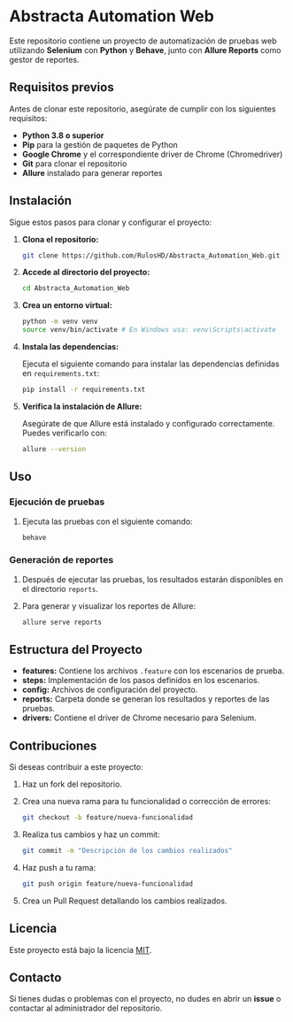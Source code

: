 # Abstracta Automation Web

Este repositorio contiene un proyecto de automatización de pruebas web utilizando **Selenium** con **Python** y **Behave**, junto con **Allure Reports** como gestor de reportes.

## Requisitos previos

Antes de clonar este repositorio, asegúrate de cumplir con los siguientes requisitos:

- **Python 3.8 o superior**
- **Pip** para la gestión de paquetes de Python
- **Google Chrome** y el correspondiente driver de Chrome (Chromedriver)
- **Git** para clonar el repositorio
- **Allure** instalado para generar reportes

## Instalación

Sigue estos pasos para clonar y configurar el proyecto:

1. **Clona el repositorio:**

   ```bash
   git clone https://github.com/RulosHD/Abstracta_Automation_Web.git
   ```

2. **Accede al directorio del proyecto:**

   ```bash
   cd Abstracta_Automation_Web
   ```

3. **Crea un entorno virtual:**

   ```bash
   python -m venv venv
   source venv/bin/activate # En Windows usa: venv\Scripts\activate
   ```

4. **Instala las dependencias:**

   Ejecuta el siguiente comando para instalar las dependencias definidas en `requirements.txt`:

   ```bash
   pip install -r requirements.txt
   ```

5. **Verifica la instalación de Allure:**

   Asegúrate de que Allure está instalado y configurado correctamente. Puedes verificarlo con:

   ```bash
   allure --version
   ```

## Uso

### Ejecución de pruebas

1. Ejecuta las pruebas con el siguiente comando:

   ```bash
   behave
   ```

### Generación de reportes

1. Después de ejecutar las pruebas, los resultados estarán disponibles en el directorio `reports`.
2. Para generar y visualizar los reportes de Allure:

   ```bash
   allure serve reports
   ```

## Estructura del Proyecto

- **features:** Contiene los archivos `.feature` con los escenarios de prueba.
- **steps:** Implementación de los pasos definidos en los escenarios.
- **config:** Archivos de configuración del proyecto.
- **reports:** Carpeta donde se generan los resultados y reportes de las pruebas.
- **drivers:** Contiene el driver de Chrome necesario para Selenium.

## Contribuciones

Si deseas contribuir a este proyecto:

1. Haz un fork del repositorio.
2. Crea una nueva rama para tu funcionalidad o corrección de errores:

   ```bash
   git checkout -b feature/nueva-funcionalidad
   ```

3. Realiza tus cambios y haz un commit:

   ```bash
   git commit -m "Descripción de los cambios realizados"
   ```

4. Haz push a tu rama:

   ```bash
   git push origin feature/nueva-funcionalidad
   ```

5. Crea un Pull Request detallando los cambios realizados.

## Licencia

Este proyecto está bajo la licencia [MIT](LICENSE).

## Contacto

Si tienes dudas o problemas con el proyecto, no dudes en abrir un **issue** o contactar al administrador del repositorio.
